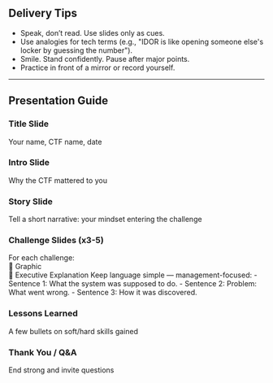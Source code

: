 ## Delivery Tips

- Speak, don’t read. Use slides only as cues.
- Use analogies for tech terms (e.g., "IDOR is like opening someone else's locker by guessing the number").
- Smile. Stand confidently. Pause after major points.
- Practice in front of a mirror or record yourself.

---
## Presentation Guide

### Title Slide
Your name, CTF name, date

### Intro Slide
Why the CTF mattered to you

### Story Slide
Tell a short narrative: your mindset entering the challenge

### Challenge Slides (x3-5)
For each challenge:  
🔹 Graphic  
🔹 Executive Explanation
	Keep language simple — management-focused:
	- Sentence 1: What the system was supposed to do.
	- Sentence 2: Problem: What went wrong.
	- Sentence 3: How it was discovered.

### Lessons Learned
A few bullets on soft/hard skills gained

### Thank You / Q&A
End strong and invite questions


